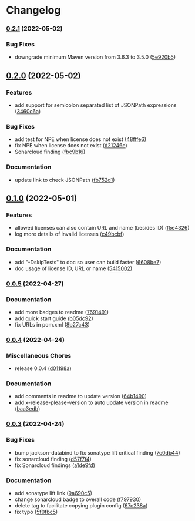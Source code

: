 # Changelog

### [0.2.1](https://github.com/remisbaima/license-checker-cyclonedx-maven-plugin/compare/v0.2.0...v0.2.1) (2022-05-02)


### Bug Fixes

* downgrade minimum Maven version from 3.6.3 to 3.5.0 ([5e920b5](https://github.com/remisbaima/license-checker-cyclonedx-maven-plugin/commit/5e920b5e5e48938738965f9f268d94cbb959d8d0))

## [0.2.0](https://github.com/remisbaima/license-checker-cyclonedx-maven-plugin/compare/v0.1.0...v0.2.0) (2022-05-02)


### Features

* add support for semicolon separated list of JSONPath expressions ([3460c6a](https://github.com/remisbaima/license-checker-cyclonedx-maven-plugin/commit/3460c6a61b56f78ac98abb5e95b2930e09e28f38))


### Bug Fixes

* add test for NPE when license does not exist ([48fffe6](https://github.com/remisbaima/license-checker-cyclonedx-maven-plugin/commit/48fffe633df992f214e25229ae02c475403377fa))
* fix NPE when license does not exist ([d21246e](https://github.com/remisbaima/license-checker-cyclonedx-maven-plugin/commit/d21246e92e73fe10d0b33e799bfc1aeeb93de697))
* Sonarcloud finding ([fbc9b16](https://github.com/remisbaima/license-checker-cyclonedx-maven-plugin/commit/fbc9b16bf92f12b835fea831ceb6a2311491df4a))


### Documentation

* update link to check JSONPath ([fb752d1](https://github.com/remisbaima/license-checker-cyclonedx-maven-plugin/commit/fb752d1b3e9e93219764b5dc177b015371e77f85))

## [0.1.0](https://github.com/remisbaima/license-checker-cyclonedx-maven-plugin/compare/v0.0.5...v0.1.0) (2022-05-01)


### Features

* allowed licenses can also contain URL and name (besides ID) ([f5e4326](https://github.com/remisbaima/license-checker-cyclonedx-maven-plugin/commit/f5e4326553feb99ff53e3cedba9e4763b45f7aed))
* log more details of invalid licenses ([c49bcbf](https://github.com/remisbaima/license-checker-cyclonedx-maven-plugin/commit/c49bcbf92184a97cea6025ef5bead4b1e062576e))


### Documentation

* add "-DskipTests" to doc so user can build faster ([6608be7](https://github.com/remisbaima/license-checker-cyclonedx-maven-plugin/commit/6608be7cf0d80882009b89d42e7975697245cbdf))
* doc usage of license ID, URL or name ([5415002](https://github.com/remisbaima/license-checker-cyclonedx-maven-plugin/commit/54150023d322854d2f054930a971fbf5bd0e7bd9))

### [0.0.5](https://github.com/remisbaima/license-checker-cyclonedx-maven-plugin/compare/v0.0.4...v0.0.5) (2022-04-27)


### Documentation

* add more badges to readme ([7691491](https://github.com/remisbaima/license-checker-cyclonedx-maven-plugin/commit/769149150145d22893d082d8a1ad15b5391be8a3))
* add quick start guide ([b05dc92](https://github.com/remisbaima/license-checker-cyclonedx-maven-plugin/commit/b05dc92ef7055e8def50848b1d8c36034788333d))
* fix URLs in pom.xml ([8b27c43](https://github.com/remisbaima/license-checker-cyclonedx-maven-plugin/commit/8b27c43720d9c709837e46c54e27e069c20d9bfa))

### [0.0.4](https://github.com/remisbaima/license-checker-cyclonedx-maven-plugin/compare/v0.0.3...v0.0.4) (2022-04-24)


### Miscellaneous Chores

* release 0.0.4 ([d01198a](https://github.com/remisbaima/license-checker-cyclonedx-maven-plugin/commit/d01198a8d481a07de9f1de22bb2f0ef5ab1fa361))


### Documentation

* add comments in readme to update version ([64b1490](https://github.com/remisbaima/license-checker-cyclonedx-maven-plugin/commit/64b14904dc721d1b72aa6801b65aa11dd1cc4f33))
* add x-release-please-version to auto update version in readme ([baa3edb](https://github.com/remisbaima/license-checker-cyclonedx-maven-plugin/commit/baa3edb5df456f4a09e87ac7a47a661e97eb4f0b))

### [0.0.3](https://github.com/remisbaima/license-checker-cyclonedx-maven-plugin/compare/v0.0.2...v0.0.3) (2022-04-24)


### Bug Fixes

* bump jackson-databind to fix sonatype lift critical finding ([7c0db44](https://github.com/remisbaima/license-checker-cyclonedx-maven-plugin/commit/7c0db44e8e140fa69fd6df3e6237f147cd188101))
* fix sonarcloud finding ([d57f7f4](https://github.com/remisbaima/license-checker-cyclonedx-maven-plugin/commit/d57f7f4699a84fe28be357476f709159813ccef1))
* fix Sonarcloud findings ([a1de9fd](https://github.com/remisbaima/license-checker-cyclonedx-maven-plugin/commit/a1de9fdf025de47f254d48a3528e5a697047ef03))


### Documentation

* add sonatype lift link ([9a690c5](https://github.com/remisbaima/license-checker-cyclonedx-maven-plugin/commit/9a690c5285aff14b522f553a25dd117e5002fe9a))
* change sonarcloud badge to overall code ([f797930](https://github.com/remisbaima/license-checker-cyclonedx-maven-plugin/commit/f7979305e1cba08ee46c8dc3eaf79706e900ecbd))
* delete <plugins> tag to facilitate copying plugin config ([67c238a](https://github.com/remisbaima/license-checker-cyclonedx-maven-plugin/commit/67c238ae0ca746cde1f4f3cc1fb5d24df340ae74))
* fix typo ([5f0fbc5](https://github.com/remisbaima/license-checker-cyclonedx-maven-plugin/commit/5f0fbc5dac3ea7860b72cd2503da44fee890d24b))
